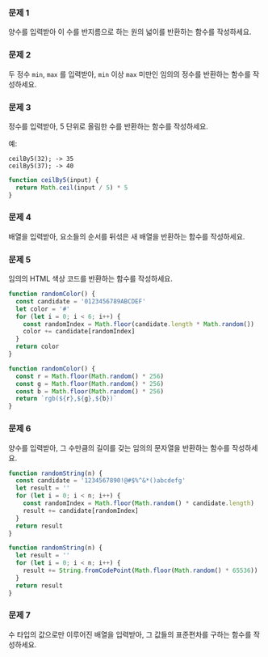 ### 문제 1

양수를 입력받아 이 수를 반지름으로 하는 원의 넓이를 반환하는 함수를 작성하세요.

### 문제 2

두 정수 `min`, `max` 를 입력받아, `min` 이상 `max` 미만인 임의의 정수를 반환하는 함수를 작성하세요.

### 문제 3

정수를 입력받아, 5 단위로 올림한 수를 반환하는 함수를 작성하세요.

예:
```
ceilBy5(32); -> 35
ceilBy5(37); -> 40
```

```js
function ceilBy5(input) {
  return Math.ceil(input / 5) * 5
}
```
### 문제 4

배열을 입력받아, 요소들의 순서를 뒤섞은 새 배열을 반환하는 함수를 작성하세요.

### 문제 5

임의의 HTML 색상 코드를 반환하는 함수를 작성하세요.

```js
function randomColor() {
  const candidate = '0123456789ABCDEF'
  let color = '#'
  for (let i = 0; i < 6; i++) {
    const randomIndex = Math.floor(candidate.length * Math.random())
    color += candidate[randomIndex]
  }
  return color
}
```

```js
function randomColor() {
  const r = Math.floor(Math.random() * 256)
  const g = Math.floor(Math.random() * 256)
  const b = Math.floor(Math.random() * 256)
  return `rgb(${r},${g},${b})`
}
```

### 문제 6

양수를 입력받아, 그 수만큼의 길이를 갖는 임의의 문자열을 반환하는 함수를 작성하세요.

```js
function randomString(n) {
  const candidate = '1234567890!@#$%^&*()abcdefg'
  let result = ''
  for (let i = 0; i < n; i++) {
    const randomIndex = Math.floor(Math.random() * candidate.length)
    result += candidate[randomIndex]
  }
  return result
}
```

```js
function randomString(n) {
  let result = ''
  for (let i = 0; i < n; i++) {
    result += String.fromCodePoint(Math.floor(Math.random() * 65536))
  }
  return result
}
```

### 문제 7

수 타입의 값으로만 이루어진 배열을 입력받아, 그 값들의 표준편차를 구하는 함수를 작성하세요.
